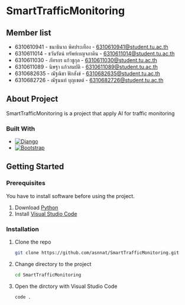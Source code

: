 # SmartTrafficMonitoring

## Member list
* 6310610941 - ชนาธินาถ พิศประเทือง - 6310610941@student.tu.ac.th
* 6310611014 - ชวันรัตน์ ทรัพย์เบญจภาคิน - 6310611014@student.tu.ac.th
* 6310611030 - ภัทรกร แก้วชูกุล - 6310611030@student.tu.ac.th
* 6310611089 - นิษฐา แก้วสมบัติ - 6310611089@student.tu.ac.th
* 6310682635 - ณัฐณิชา ฟักสังข์ - 6310682635@student.tu.ac.th
* 6310682726 - ณัฐนนท์ บุญเขตต์ - 6310682726@student.tu.ac.th

## About Project
SmartTrafficMonitoring is a project that apply AI for traffic monitoring

### Built With
* [![Django][djangoproject.com]][Django-url]
* [![Bootstrap][Bootstrap.com]][Bootstrap-url]

## Getting Started
### Prerequisites
You have to install software before using the project.

1. Download [Python](https://www.python.org/downloads/)
2. Install [Visual Studio Code](https://code.visualstudio.com/download)

### Installation
1. Clone the repo
    ```sh
    git clone https://github.com/asnnat/SmartTrafficMonitoring.git
    ```
2. Change directory to the project
    ```sh
    cd SmartTrafficMonitoring
    ```
3. Open the dirctory with Visual Studio Code
    ```sh
    code .
    ```

<!-- MARKDOWN LINKS & IMAGES -->
[djangoproject.com]: https://img.shields.io/badge/Djang0-35495E?style=for-the-badge&logo=django&logoColor=4FC08D
[Django-url]: https://www.djangoproject.com/
[Bootstrap.com]: https://img.shields.io/badge/Bootstrap-563D7C?style=for-the-badge&logo=bootstrap&logoColor=white
[Bootstrap-url]: https://getbootstrap.com